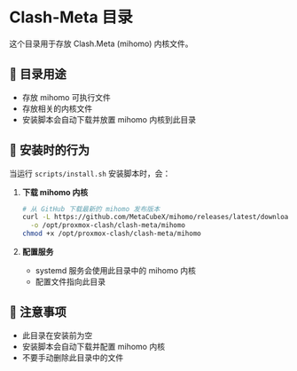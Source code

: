 # Clash-Meta 目录

这个目录用于存放 Clash.Meta (mihomo) 内核文件。

## 📁 目录用途

- 存放 mihomo 可执行文件
- 存放相关的内核文件
- 安装脚本会自动下载并放置 mihomo 内核到此目录

## 🔄 安装时的行为

当运行 `scripts/install.sh` 安装脚本时，会：

1. **下载 mihomo 内核**
   ```bash
   # 从 GitHub 下载最新的 mihomo 发布版本
   curl -L https://github.com/MetaCubeX/mihomo/releases/latest/download/mihomo-linux-amd64 \
     -o /opt/proxmox-clash/clash-meta/mihomo
   chmod +x /opt/proxmox-clash/clash-meta/mihomo
   ```

2. **配置服务**
   - systemd 服务会使用此目录中的 mihomo 内核
   - 配置文件指向此目录

## 📝 注意事项

- 此目录在安装前为空
- 安装脚本会自动下载并配置 mihomo 内核
- 不要手动删除此目录中的文件 